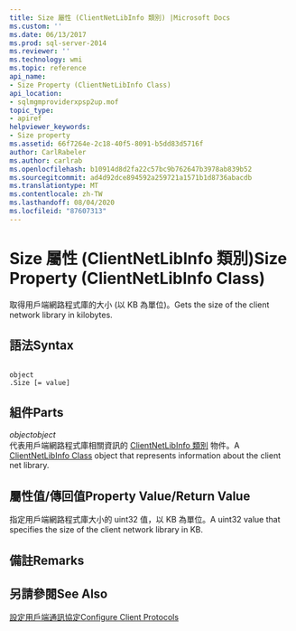 ```yaml
---
title: Size 屬性 (ClientNetLibInfo 類別) |Microsoft Docs
ms.custom: ''
ms.date: 06/13/2017
ms.prod: sql-server-2014
ms.reviewer: ''
ms.technology: wmi
ms.topic: reference
api_name:
- Size Property (ClientNetLibInfo Class)
api_location:
- sqlmgmproviderxpsp2up.mof
topic_type:
- apiref
helpviewer_keywords:
- Size property
ms.assetid: 66f7264e-2c18-40f5-8091-b5dd83d5716f
author: CarlRabeler
ms.author: carlrab
ms.openlocfilehash: b10914d8d2fa22c57bc9b762647b3978ab839b52
ms.sourcegitcommit: ad4d92dce894592a259721a1571b1d8736abacdb
ms.translationtype: MT
ms.contentlocale: zh-TW
ms.lasthandoff: 08/04/2020
ms.locfileid: "87607313"
---
```

# <a name="size-property-clientnetlibinfo-class"></a><span data-ttu-id="ab305-102">Size 屬性 (ClientNetLibInfo 類別)</span><span class="sxs-lookup"><span data-stu-id="ab305-102">Size Property (ClientNetLibInfo Class)</span></span>
  <span data-ttu-id="ab305-103">取得用戶端網路程式庫的大小 (以 KB 為單位)。</span><span class="sxs-lookup"><span data-stu-id="ab305-103">Gets the size of the client network library in kilobytes.</span></span>  
  
## <a name="syntax"></a><span data-ttu-id="ab305-104">語法</span><span class="sxs-lookup"><span data-stu-id="ab305-104">Syntax</span></span>  
  
```  
  
object  
.Size [= value]  
```  
  
## <a name="parts"></a><span data-ttu-id="ab305-105">組件</span><span class="sxs-lookup"><span data-stu-id="ab305-105">Parts</span></span>  
 <span data-ttu-id="ab305-106">*object*</span><span class="sxs-lookup"><span data-stu-id="ab305-106">*object*</span></span>  
 <span data-ttu-id="ab305-107">代表用戶端網路程式庫相關資訊的 [ClientNetLibInfo 類別](clientnetlibinfo-class.md) 物件。</span><span class="sxs-lookup"><span data-stu-id="ab305-107">A [ClientNetLibInfo Class](clientnetlibinfo-class.md) object that represents information about the client net library.</span></span>  
  
## <a name="property-valuereturn-value"></a><span data-ttu-id="ab305-108">屬性值/傳回值</span><span class="sxs-lookup"><span data-stu-id="ab305-108">Property Value/Return Value</span></span>  
 <span data-ttu-id="ab305-109">指定用戶端網路程式庫大小的 uint32 值，以 KB 為單位。</span><span class="sxs-lookup"><span data-stu-id="ab305-109">A uint32 value that specifies the size of the client network library in KB.</span></span>  
  
## <a name="remarks"></a><span data-ttu-id="ab305-110">備註</span><span class="sxs-lookup"><span data-stu-id="ab305-110">Remarks</span></span>  
  
## <a name="see-also"></a><span data-ttu-id="ab305-111">另請參閱</span><span class="sxs-lookup"><span data-stu-id="ab305-111">See Also</span></span>  
 [<span data-ttu-id="ab305-112">設定用戶端通訊協定</span><span class="sxs-lookup"><span data-stu-id="ab305-112">Configure Client Protocols</span></span>](https://technet.microsoft.com/library/ms181035.aspx)  
  
  

